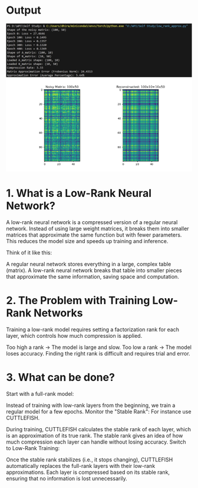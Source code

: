 # Output

![Alt text](https://github.com/DhirajRouniyar/AI_Accelerated-Integrated/blob/main/Low_Rank%20Approximation/Images/Output.png)
![Alt text](https://github.com/DhirajRouniyar/AI_Accelerated-Integrated/blob/main/Low_Rank%20Approximation/Images/Output_1.png)

# 1. What is a Low-Rank Neural Network?
A low-rank neural network is a compressed version of a regular neural network. Instead of using large weight matrices, it breaks them into smaller matrices that approximate the same function but with fewer parameters. This reduces the model size and speeds up training and inference.

Think of it like this:

A regular neural network stores everything in a large, complex table (matrix).
A low-rank neural network breaks that table into smaller pieces that approximate the same information, saving space and computation.

# 2. The Problem with Training Low-Rank Networks
Training a low-rank model requires setting a factorization rank for each layer, which controls how much compression is applied.

Too high a rank → The model is large and slow.
Too low a rank → The model loses accuracy.
Finding the right rank is difficult and requires trial and error.

# 3. What can be done?

Start with a full-rank model:

Instead of training with low-rank layers from the beginning, we train a regular model for a few epochs.
Monitor the "Stable Rank": For instance use CUTTLEFISH.

During training, CUTTLEFISH calculates the stable rank of each layer, which is an approximation of its true rank.
The stable rank gives an idea of how much compression each layer can handle without losing accuracy.
Switch to Low-Rank Training:

Once the stable rank stabilizes (i.e., it stops changing), CUTTLEFISH automatically replaces the full-rank layers with their low-rank approximations.
Each layer is compressed based on its stable rank, ensuring that no information is lost unnecessarily.
